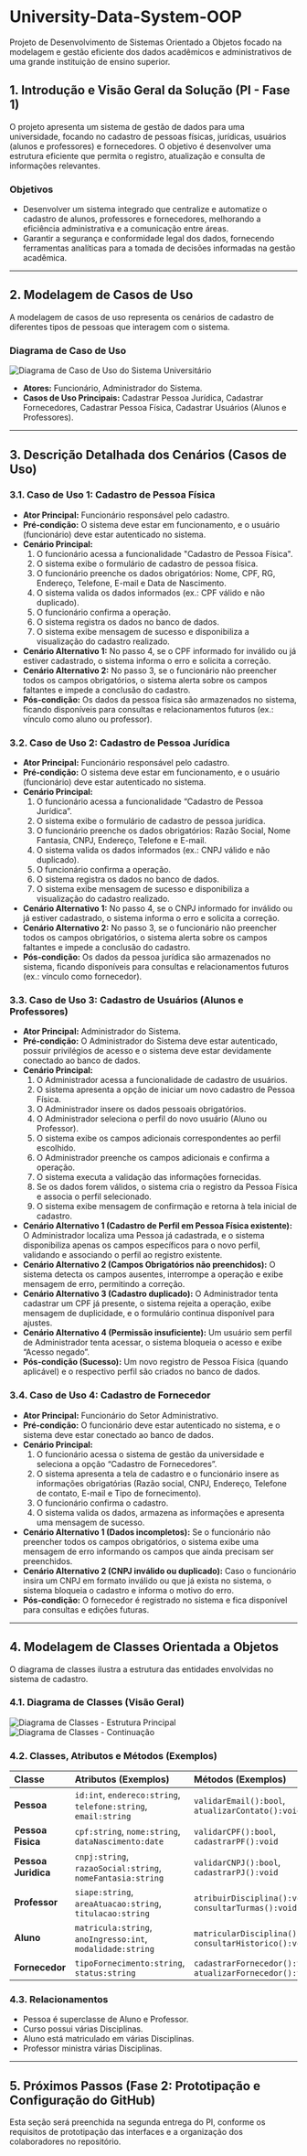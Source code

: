 # University-Data-System-OOP
Projeto de Desenvolvimento de Sistemas Orientado a Objetos focado na modelagem e gestão eficiente dos dados acadêmicos e administrativos de uma grande instituição de ensino superior.

## 1. Introdução e Visão Geral da Solução (PI - Fase 1)

O projeto apresenta um sistema de gestão de dados para uma universidade, focando no cadastro de pessoas físicas, jurídicas, usuários (alunos e professores) e fornecedores. O objetivo é desenvolver uma estrutura eficiente que permita o registro, atualização e consulta de informações relevantes.

### Objetivos

* Desenvolver um sistema integrado que centralize e automatize o cadastro de alunos, professores e fornecedores, melhorando a eficiência administrativa e a comunicação entre áreas.
* Garantir a segurança e conformidade legal dos dados, fornecendo ferramentas analíticas para a tomada de decisões informadas na gestão acadêmica.

---

## 2. Modelagem de Casos de Uso

A modelagem de casos de uso representa os cenários de cadastro de diferentes tipos de pessoas que interagem com o sistema.

### Diagrama de Caso de Uso

![Diagrama de Caso de Uso do Sistema Universitário](caso_de_uso.png)

* **Atores:** Funcionário, Administrador do Sistema.
* **Casos de Uso Principais:** Cadastrar Pessoa Jurídica, Cadastrar Fornecedores, Cadastrar Pessoa Física, Cadastrar Usuários (Alunos e Professores).

---

## 3. Descrição Detalhada dos Cenários (Casos de Uso)

### 3.1. Caso de Uso 1: Cadastro de Pessoa Física

* **Ator Principal:** Funcionário responsável pelo cadastro.
* **Pré-condição:** O sistema deve estar em funcionamento, e o usuário (funcionário) deve estar autenticado no sistema.
* **Cenário Principal:**
    1. O funcionário acessa a funcionalidade "Cadastro de Pessoa Física".
    2. O sistema exibe o formulário de cadastro de pessoa física.
    3. O funcionário preenche os dados obrigatórios: Nome, CPF, RG, Endereço, Telefone, E-mail e Data de Nascimento.
    4. O sistema valida os dados informados (ex.: CPF válido e não duplicado).
    5. O funcionário confirma a operação.
    6. O sistema registra os dados no banco de dados.
    7. O sistema exibe mensagem de sucesso e disponibiliza a visualização do cadastro realizado.
* **Cenário Alternativo 1:** No passo 4, se o CPF informado for inválido ou já estiver cadastrado, o sistema informa o erro e solicita a correção.
* **Cenário Alternativo 2:** No passo 3, se o funcionário não preencher todos os campos obrigatórios, o sistema alerta sobre os campos faltantes e impede a conclusão do cadastro.
* **Pós-condição:** Os dados da pessoa física são armazenados no sistema, ficando disponíveis para consultas e relacionamentos futuros (ex.: vínculo como aluno ou professor).

### 3.2. Caso de Uso 2: Cadastro de Pessoa Jurídica

* **Ator Principal:** Funcionário responsável pelo cadastro.
* **Pré-condição:** O sistema deve estar em funcionamento, e o usuário (funcionário) deve estar autenticado no sistema.
* **Cenário Principal:**
    1. O funcionário acessa a funcionalidade “Cadastro de Pessoa Jurídica”.
    2. O sistema exibe o formulário de cadastro de pessoa jurídica.
    3. O funcionário preenche os dados obrigatórios: Razão Social, Nome Fantasia, CNPJ, Endereço, Telefone e E-mail.
    4. O sistema valida os dados informados (ex.: CNPJ válido e não duplicado).
    5. O funcionário confirma a operação.
    6. O sistema registra os dados no banco de dados.
    7. O sistema exibe mensagem de sucesso e disponibiliza a visualização do cadastro realizado.
* **Cenário Alternativo 1:** No passo 4, se o CNPJ informado for inválido ou já estiver cadastrado, o sistema informa o erro e solicita a correção.
* **Cenário Alternativo 2:** No passo 3, se o funcionário não preencher todos os campos obrigatórios, o sistema alerta sobre os campos faltantes e impede a conclusão do cadastro.
* **Pós-condição:** Os dados da pessoa jurídica são armazenados no sistema, ficando disponíveis para consultas e relacionamentos futuros (ex.: vínculo como fornecedor).

### 3.3. Caso de Uso 3: Cadastro de Usuários (Alunos e Professores)

* **Ator Principal:** Administrador do Sistema.
* **Pré-condição:** O Administrador do Sistema deve estar autenticado, possuir privilégios de acesso e o sistema deve estar devidamente conectado ao banco de dados.
* **Cenário Principal:**
    1. O Administrador acessa a funcionalidade de cadastro de usuários.
    2. O sistema apresenta a opção de iniciar um novo cadastro de Pessoa Física.
    3. O Administrador insere os dados pessoais obrigatórios.
    4. O Administrador seleciona o perfil do novo usuário (Aluno ou Professor).
    5. O sistema exibe os campos adicionais correspondentes ao perfil escolhido.
    6. O Administrador preenche os campos adicionais e confirma a operação.
    7. O sistema executa a validação das informações fornecidas.
    8. Se os dados forem válidos, o sistema cria o registro da Pessoa Física e associa o perfil selecionado.
    9. O sistema exibe mensagem de confirmação e retorna à tela inicial de cadastro.
* **Cenário Alternativo 1 (Cadastro de Perfil em Pessoa Física existente):** O Administrador localiza uma Pessoa já cadastrada, e o sistema disponibiliza apenas os campos específicos para o novo perfil, validando e associando o perfil ao registro existente.
* **Cenário Alternativo 2 (Campos Obrigatórios não preenchidos):** O sistema detecta os campos ausentes, interrompe a operação e exibe mensagem de erro, permitindo a correção.
* **Cenário Alternativo 3 (Cadastro duplicado):** O Administrador tenta cadastrar um CPF já presente, o sistema rejeita a operação, exibe mensagem de duplicidade, e o formulário continua disponível para ajustes.
* **Cenário Alternativo 4 (Permissão insuficiente):** Um usuário sem perfil de Administrador tenta acessar, o sistema bloqueia o acesso e exibe “Acesso negado”.
* **Pós-condição (Sucesso):** Um novo registro de Pessoa Física (quando aplicável) e o respectivo perfil são criados no banco de dados.

### 3.4. Caso de Uso 4: Cadastro de Fornecedor

* **Ator Principal:** Funcionário do Setor Administrativo.
* **Pré-condição:** O funcionário deve estar autenticado no sistema, e o sistema deve estar conectado ao banco de dados.
* **Cenário Principal:**
    1. O funcionário acessa o sistema de gestão da universidade e seleciona a opção “Cadastro de Fornecedores”.
    2. O sistema apresenta a tela de cadastro e o funcionário insere as informações obrigatórias (Razão social, CNPJ, Endereço, Telefone de contato, E-mail e Tipo de fornecimento).
    3. O funcionário confirma o cadastro.
    4. O sistema valida os dados, armazena as informações e apresenta uma mensagem de sucesso.
* **Cenário Alternativo 1 (Dados incompletos):** Se o funcionário não preencher todos os campos obrigatórios, o sistema exibe uma mensagem de erro informando os campos que ainda precisam ser preenchidos.
* **Cenário Alternativo 2 (CNPJ inválido ou duplicado):** Caso o funcionário insira um CNPJ em formato inválido ou que já exista no sistema, o sistema bloqueia o cadastro e informa o motivo do erro.
* **Pós-condição:** O fornecedor é registrado no sistema e fica disponível para consultas e edições futuras.

---

## 4. Modelagem de Classes Orientada a Objetos

O diagrama de classes ilustra a estrutura das entidades envolvidas no sistema de cadastro.

### 4.1. Diagrama de Classes (Visão Geral)

![Diagrama de Classes - Estrutura Principal](diagrama_classes1.png)
![Diagrama de Classes - Continuação](diagrama_classes2.png)

### 4.2. Classes, Atributos e Métodos (Exemplos)

| Classe | Atributos (Exemplos) | Métodos (Exemplos) |
| :--- | :--- | :--- |
| **Pessoa** | `id:int`, `endereco:string`, `telefone:string`, `email:string` | `validarEmail():bool`, `atualizarContato():void` |
| **Pessoa Fisica** | `cpf:string`, `nome:string`, `dataNascimento:date` | `validarCPF():bool`, `cadastrarPF():void` |
| **Pessoa Juridica** | `cnpj:string`, `razaoSocial:string`, `nomeFantasia:string` | `validarCNPJ():bool`, `cadastrarPJ():void` |
| **Professor** | `siape:string`, `areaAtuacao:string`, `titulacao:string` | `atribuirDisciplina():void`, `consultarTurmas():void` |
| **Aluno** | `matricula:string`, `anoIngresso:int`, `modalidade:string` | `matricularDisciplina():void`, `consultarHistorico():void` |
| **Fornecedor** | `tipoFornecimento:string`, `status:string` | `cadastrarFornecedor():void`, `atualizarFornecedor():void` |

### 4.3. Relacionamentos

* Pessoa é superclasse de Aluno e Professor.
* Curso possui várias Disciplinas.
* Aluno está matriculado em várias Disciplinas.
* Professor ministra várias Disciplinas.

---

## 5. Próximos Passos (Fase 2: Prototipação e Configuração do GitHub)

Esta seção será preenchida na segunda entrega do PI, conforme os requisitos de prototipação das interfaces e a organização dos colaboradores no repositório.
